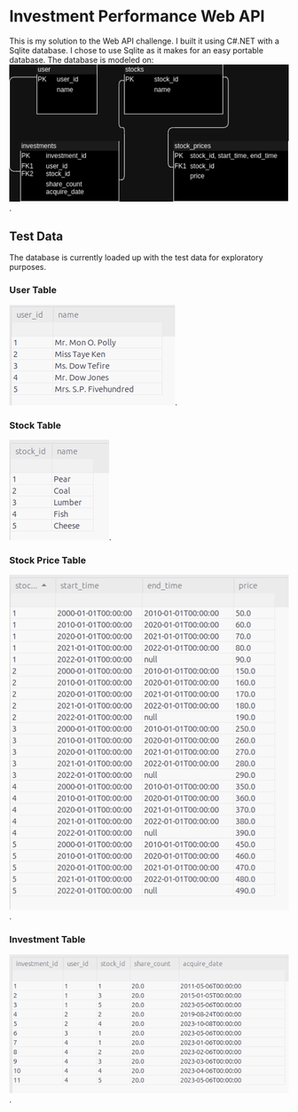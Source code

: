 # Investment Performance Web API
This is my solution to the Web API challenge. I built it using C#.NET with a Sqlite database.
I chose to use Sqlite as it makes for an easy portable database.  The database is modeled on:
![Diagram of Database](images/InvestmentDatabase.png).

## Test Data

The database is currently loaded up with the test data for exploratory purposes.

### User Table
![User Table Test Data](images/user.png).

### Stock Table
![Stock Table Test Data](images/stock.png).

### Stock Price Table
![Stock Price Table Test Data](images/stock_price.png).

### Investment Table
![Investment Table Test Data](images/investment.png).
